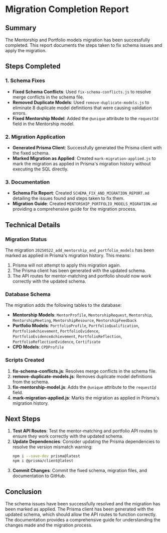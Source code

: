 # Migration Completion Report

## Summary

The Mentorship and Portfolio models migration has been successfully completed. This report documents the steps taken to fix schema issues and apply the migration.

## Steps Completed

### 1. Schema Fixes

- **Fixed Schema Conflicts**: Used `fix-schema-conflicts.js` to resolve merge conflicts in the schema file.
- **Removed Duplicate Models**: Used `remove-duplicate-models.js` to eliminate 8 duplicate model definitions that were causing validation errors.
- **Fixed Mentorship Model**: Added the `@unique` attribute to the `requestId` field in the Mentorship model.

### 2. Migration Application

- **Generated Prisma Client**: Successfully generated the Prisma client with the fixed schema.
- **Marked Migration as Applied**: Created `mark-migration-applied.js` to mark the migration as applied in Prisma's migration history without executing the SQL directly.

### 3. Documentation

- **Schema Fix Report**: Created `SCHEMA_FIX_AND_MIGRATION_REPORT.md` detailing the issues found and steps taken to fix them.
- **Migration Guide**: Created `MENTORSHIP_PORTFOLIO_MODELS_MIGRATION.md` providing a comprehensive guide for the migration process.

## Technical Details

### Migration Status

The migration `20250522_add_mentorship_and_portfolio_models` has been marked as applied in Prisma's migration history. This means:

1. Prisma will not attempt to apply this migration again.
2. The Prisma client has been generated with the updated schema.
3. The API routes for mentor-matching and portfolio should now work correctly with the updated schema.

### Database Schema

The migration adds the following tables to the database:

- **Mentorship Models**: `MentorProfile`, `MentorshipRequest`, `Mentorship`, `MentorshipMeeting`, `MentorshipResource`, `MentorshipFeedback`
- **Portfolio Models**: `PortfolioProfile`, `PortfolioQualification`, `PortfolioAchievement`, `PortfolioEvidence`, `PortfolioEvidenceAchievement`, `PortfolioReflection`, `PortfolioReflectionEvidence`, `Certificate`
- **CPD Models**: `CPDProfile`

### Scripts Created

1. **fix-schema-conflicts.js**: Resolves merge conflicts in the schema file.
2. **remove-duplicate-models.js**: Removes duplicate model definitions from the schema.
3. **fix-mentorship-model.js**: Adds the `@unique` attribute to the `requestId` field.
4. **mark-migration-applied.js**: Marks the migration as applied in Prisma's migration history.

## Next Steps

1. **Test API Routes**: Test the mentor-matching and portfolio API routes to ensure they work correctly with the updated schema.
2. **Update Dependencies**: Consider updating the Prisma dependencies to resolve the version mismatch warning:
   ```bash
   npm i --save-dev prisma@latest
   npm i @prisma/client@latest
   ```
3. **Commit Changes**: Commit the fixed schema, migration files, and documentation to GitHub.

## Conclusion

The schema issues have been successfully resolved and the migration has been marked as applied. The Prisma client has been generated with the updated schema, which should allow the API routes to function correctly. The documentation provides a comprehensive guide for understanding the changes made and the migration process.
